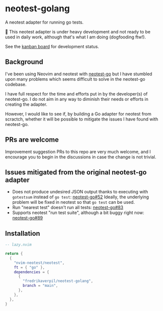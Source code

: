 # neotest-golang

A neotest adapter for running go tests.

🚧 This neotest adapter is under heavy development and not ready to be used in
daily work, although that's what I am doing (dogfooding ftw!).

See the
[kanban board](https://github.com/users/fredrikaverpil/projects/5/views/1) for
development status.

## Background

I've been using Neovim and neotest with
[neotest-go](https://github.com/nvim-neotest/neotest-go) but I have stumbled
upon many problems which seems difficult to solve in the neotest-go codebase.

I have full respect for the time and efforts put in by the developer(s) of
neotest-go. I do not aim in any way to diminish their needs or efforts in
creating the adapter.

However, I would like to see if, by building a Go adapter for neotest from
scractch, whether it will be possible to mitigate the issues I have found with
neotest-go.

## PRs are welcome

Improvement suggestion PRs to this repo are very much welcome, and I encourage
you to begin in the discussions in case the change is not trivial.

## Issues mitigated from the original neotest-go adapter

- Does not produce undesired JSON output thanks to executing with `gotestsum`
  instead of `go test`:
  [neotest-go#52](https://github.com/nvim-neotest/neotest-go/issues/52) Ideally,
  the underlying problem will be fixed in neotest so that `go test` can be used.
- Run "nearest test" doesn't run all tests:
  [neotest-go#83](https://github.com/nvim-neotest/neotest-go/issues/83)
- Supports neotest "run test suite", although a bit buggy right now:
  [neotest-go#89](https://github.com/nvim-neotest/neotest-go/issues/89)

## Installation

```lua
-- lazy.nvim

return {
  {
    "nvim-neotest/neotest",
    ft = { "go" },
    dependencies = {
      {
        "fredrikaverpil/neotest-golang",
        branch = "main",
      },
    },
  },
}
```
